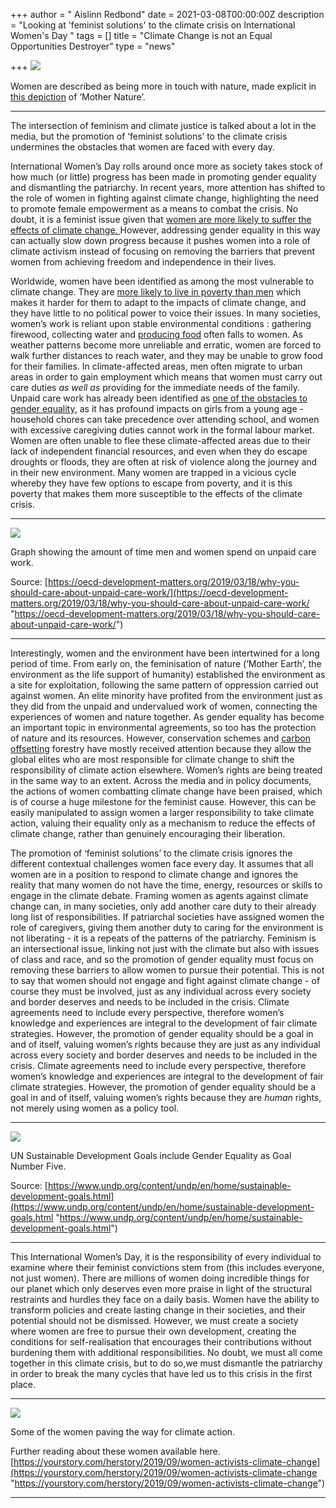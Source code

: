 +++
author = " Aislinn Redbond"
date = 2021-03-08T00:00:00Z
description = "Looking at 'feminist solutions' to the climate crisis on International Women's Day "
tags = []
title = "Climate Change is not an Equal Opportunities Destroyer"
type = "news"

+++
![](https://res.cloudinary.com/shrub-co-op/image/upload/v1615233266/shrubcoop.org/media/ais11_nkxzqy.jpg)

Women are described as being more in touch with nature, made explicit in [this depiction](https://images.fineartamerica.com/images/artworkimages/mediumlarge/2/mother-nature-bill-bell.jpg ) of ‘Mother Nature’.

***

The intersection of feminism and climate justice is talked about a lot in the media, but the promotion of ‘feminist solutions’ to the climate crisis undermines the obstacles that women are faced with every day.

International Women’s Day rolls around once more as society takes stock of how much (or little) progress has been made in promoting gender equality and dismantling the patriarchy. In recent years, more attention has shifted to the role of women in fighting against climate change, highlighting the need to promote female empowerment as a means to combat the crisis. No doubt, it is a feminist issue given that [women are more likely to suffer the effects of climate change. ](https://www.bbc.co.uk/news/science-environment-43294221)However, addressing gender equality in this way can actually slow down progress because it pushes women into a role of climate activism instead of focusing on removing the barriers that prevent women from achieving freedom and independence in their lives.

Worldwide, women have been identified as among the most vulnerable to climate change. They are [more likely to live in poverty than men](https://www.oxfam.org/en/why-majority-worlds-poor-are-women) which makes it harder for them to adapt to the impacts of climate change, and they have little to no political power to voice their issues. In many societies, women’s work is reliant upon stable environmental conditions : gathering firewood, collecting water and [producing food](http://www.fao.org/gender/background/en/) often falls to women. As weather patterns become more unreliable and erratic, women are forced to walk further distances to reach water, and they may be unable to grow food for their families. In climate-affected areas, men often migrate to urban areas in order to gain employment which means that women must carry out care duties _as well as_ providing for the immediate needs of the family. Unpaid care work has already been identified as [one of the obstacles to gender equality,](https://www.theguardian.com/global-development/2013/oct/07/woman-job-unpaid-carers) as it has profound impacts on girls from a young age - household chores can take precedence over attending school, and women with excessive caregiving duties cannot work in the formal labour market. Women are often unable to flee these climate-affected areas due to their lack of independent financial resources, and even when they do escape droughts or floods, they are often at risk of violence along the journey and in their new environment. Many women are trapped in a vicious cycle whereby they have few options to escape from poverty, and it is this poverty that makes them more susceptible to the effects of the climate crisis.

***

![](https://res.cloudinary.com/shrub-co-op/image/upload/v1615233245/shrubcoop.org/media/ais1_ueit4a.jpg)

Graph showing the amount of time men and women spend on unpaid care work.

Source: [https://oecd-development-matters.org/2019/03/18/why-you-should-care-about-unpaid-care-work/](https://oecd-development-matters.org/2019/03/18/why-you-should-care-about-unpaid-care-work/ "https://oecd-development-matters.org/2019/03/18/why-you-should-care-about-unpaid-care-work/")

***

Interestingly, women and the environment have been intertwined for a long period of time. From early on, the feminisation of nature (‘Mother Earth’, the environment as the life support of humanity) established the environment as a site for exploitation, following the same pattern of oppression carried out against women. An elite minority have profited from the environment just as they did from the unpaid and undervalued work of women, connecting the experiences of women and nature together. As gender equality has become an important topic in environmental agreements, so too has the protection of nature and its resources. However, conservation schemes and [carbon offsetting](https://www.greenpeace.org.uk/news/the-biggest-problem-with-carbon-offsetting-is-that-it-doesnt-really-work/) forestry have mostly received attention because they allow the global elites who are most responsible for climate change to shift the responsibility of climate action elsewhere. Women’s rights are being treated in the same way to an extent. Across the media and in policy documents, the actions of women combatting climate change have been praised, which is of course a huge milestone for the feminist cause. However, this can be easily manipulated to assign women a larger responsibility to take climate action, valuing their equality only as a mechanism to reduce the effects of climate change, rather than genuinely encouraging their liberation.

The promotion of ‘feminist solutions’ to the climate crisis ignores the different contextual challenges women face every day. It assumes that all women are in a position to respond to climate change and ignores the reality that many women do not have the time, energy, resources or skills to engage in the climate debate. Framing women as agents against climate change can, in many societies, only add another care duty to their already long list of responsibilities. If patriarchal societies have assigned women the role of caregivers, giving them another duty to caring for the environment is not liberating - it is a repeats of the patterns of the patriarchy. Feminism is an intersectional issue, linking not just with the climate but also with issues of class and race, and so the promotion of gender equality must focus on removing these barriers to allow women to pursue their potential. This is not to say that women should not engage and fight against climate change - of course they must be involved, just as any individual across every society and border deserves and needs to be included in the crisis. Climate agreements need to include every perspective, therefore women’s knowledge and experiences are integral to the development of fair climate strategies. However, the promotion of gender equality should be a goal in and of itself, valuing women’s rights because they are just as any individual across every society and border deserves and needs to be included in the crisis. Climate agreements need to include every perspective, therefore women’s knowledge and experiences are integral to the development of fair climate strategies. However, the promotion of gender equality should be a goal in and of itself, valuing women’s rights because they are _human_ rights, not merely using women as a policy tool.

***

![](https://res.cloudinary.com/shrub-co-op/image/upload/v1615232874/shrubcoop.org/media/ais3_born9k.jpg)

UN Sustainable Development Goals include Gender Equality as Goal Number Five.

Source: [https://www.undp.org/content/undp/en/home/sustainable-development-goals.html](https://www.undp.org/content/undp/en/home/sustainable-development-goals.html "https://www.undp.org/content/undp/en/home/sustainable-development-goals.html")

***

This International Women’s Day, it is the responsibility of every individual to examine where their feminist convictions stem from (this includes everyone, not just women). There are millions of women doing incredible things for our planet which only deserves even more praise in light of the structural restraints and hurdles they face on a daily basis. Women have the ability to transform policies and create lasting change in their societies, and their potential should not be dismissed. However, we must create a society where women are free to pursue their own development, creating the conditions for self-realisation that encourages their contributions without burdening them with additional responsibilities. No doubt, we must all come together in this climate crisis, but to do so,we must dismantle the patriarchy in order to break the many cycles that have led us to this crisis in the first place.

***

![](https://res.cloudinary.com/shrub-co-op/image/upload/v1615233637/shrubcoop.org/media/ais4_d8rqj0.png)

Some of the women paving the way for climate action.

Further reading about these women available here. [https://yourstory.com/herstory/2019/09/women-activists-climate-change](https://yourstory.com/herstory/2019/09/women-activists-climate-change "https://yourstory.com/herstory/2019/09/women-activists-climate-change")

***